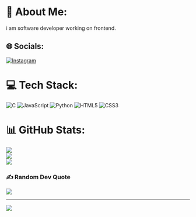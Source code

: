 # 💫 About Me:
i am software developer working on frontend. 


## 🌐 Socials:
[![Instagram](https://img.shields.io/badge/Instagram-%23E4405F.svg?logo=Instagram&logoColor=white)](https://instagram.com/in_my_p.r.i.me) 

# 💻 Tech Stack:
![C](https://img.shields.io/badge/c-%2300599C.svg?style=for-the-badge&logo=c&logoColor=white) ![JavaScript](https://img.shields.io/badge/javascript-%23323330.svg?style=for-the-badge&logo=javascript&logoColor=%23F7DF1E) ![Python](https://img.shields.io/badge/python-3670A0?style=for-the-badge&logo=python&logoColor=ffdd54) ![HTML5](https://img.shields.io/badge/html5-%23E34F26.svg?style=for-the-badge&logo=html5&logoColor=white) ![CSS3](https://img.shields.io/badge/css3-%231572B6.svg?style=for-the-badge&logo=css3&logoColor=white)
# 📊 GitHub Stats:
![](https://github-readme-stats.vercel.app/api?username=i-am-collo&theme=dark&hide_border=true&include_all_commits=false&count_private=true)<br/>
![](https://nirzak-streak-stats.vercel.app/?user=i-am-collo&theme=dark&hide_border=true)<br/>
![](https://github-readme-stats.vercel.app/api/top-langs/?username=i-am-collo&theme=dark&hide_border=true&include_all_commits=false&count_private=true&layout=compact)

### ✍️ Random Dev Quote
![](https://quotes-github-readme.vercel.app/api?type=horizontal&theme=radical)

---
[![](https://visitcount.itsvg.in/api?id=i-am-collo&icon=0&color=0)](https://visitcount.itsvg.in)

<!-- Proudly created with GPRM ( https://gprm.itsvg.in ) -->
